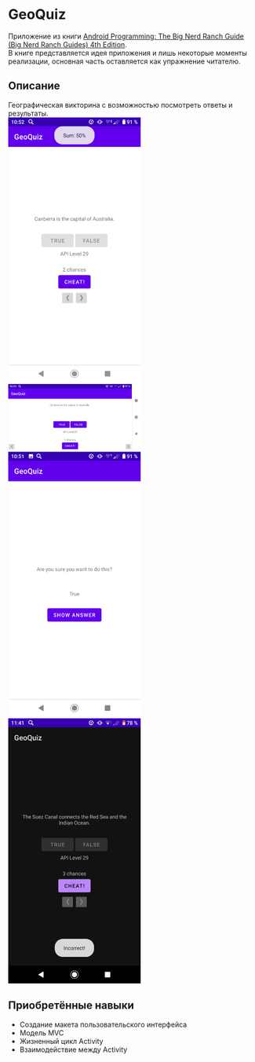 # GeoQuiz
Приложение из книги [Android Programming: The Big Nerd Ranch Guide (Big Nerd Ranch Guides) 4th Edition](https://www.amazon.com/Android-Programming-Ranch-Guide-Guides/dp/0135245125/ref=dp_ob_title_bk).    
В книге представляется идея приложения и лишь некоторые моменты реализации, основная часть оставляется как упражнение читателю.
## Описание
Географическая викторина с возможностью посмотреть ответы и результаты.    
<img src="https://github.com/BelDim04/bignerdranchGeoQuiz/blob/master/Screenshot_20210718-105203.png" alt="Иллюстрация" width="270"/>
<img src="https://github.com/BelDim04/bignerdranchGeoQuiz/blob/master/Screenshot_20210718-105006.png" alt="Иллюстрация" width="270"/>
<img src="https://github.com/BelDim04/bignerdranchGeoQuiz/blob/master/Screenshot_20210718-105124.png" alt="Иллюстрация" width="270"/>
<img src="https://github.com/BelDim04/bignerdranchGeoQuiz/blob/master/Screenshot_20210718-114201.png" alt="Иллюстрация" width="270"/>
## Приобретённые навыки
- Создание макета пользовательского интерфейса
- Модель MVC
- Жизненный цикл Activity
- Взаимодействие между Activity
